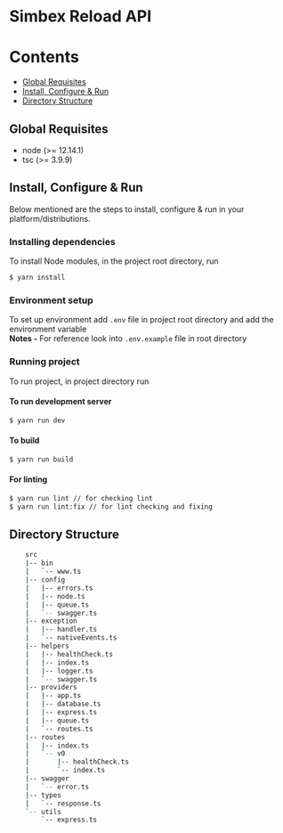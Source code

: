 # Simbex Reload API

# Contents

* [Global Requisites](#global-requisites)
* [Install, Configure & Run](#install-configure--run)
* [Directory Structure](#directory-structure)

## Global Requisites
* node (>= 12.14.1)
* tsc (>= 3.9.9)

## Install, Configure & Run
Below mentioned are the steps to install, configure & run in your platform/distributions.

### Installing dependencies
To install Node modules, in the project root directory, run
```bash
$ yarn install
```
### Environment setup
To set up environment add `.env` file in project root directory and add the environment
variable <br>
**Notes -** For reference look into `.env.example` file in root directory

### Running project
To run project, in project directory run
#### To run development server
```bash
$ yarn run dev
```
#### To build
```bash
$ yarn run build
```
#### For linting
```bash
$ yarn run lint // for checking lint
$ yarn run lint:fix // for lint checking and fixing
```

## Directory Structure

```bash
    src
    |-- bin
    |   `-- www.ts
    |-- config
    |   |-- errors.ts
    |   |-- node.ts
    |   |-- queue.ts
    |   `-- swagger.ts
    |-- exception
    |   |-- handler.ts
    |   `-- nativeEvents.ts
    |-- helpers
    |   |-- healthCheck.ts
    |   |-- index.ts
    |   |-- logger.ts
    |   `-- swagger.ts
    |-- providers
    |   |-- app.ts
    |   |-- database.ts
    |   |-- express.ts
    |   |-- queue.ts
    |   `-- routes.ts
    |-- routes
    |   |-- index.ts
    |   `-- v0
    |       |-- healthCheck.ts
    |       `-- index.ts
    |-- swagger
    |   `-- error.ts
    |-- types
    |   `-- response.ts
    `-- utils
        `-- express.ts
```
